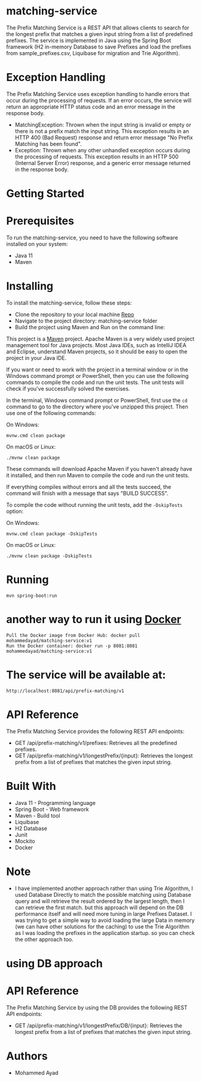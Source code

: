# matching-service
The Prefix Matching Service is a REST API that allows clients to search for the longest prefix that matches a given input string from a list of predefined prefixes. 
The service is implemented in Java using the Spring Boot framework (H2 in-memory Database to save Prefixes and load the prefixes from sample_prefixes.csv, Liquibase for migration and Trie Algorithm).

# Exception Handling
The Prefix Matching Service uses exception handling to handle errors that occur during the processing of requests. If an error occurs, the service will return an appropriate HTTP status code and an error message in the response body.
* MatchingException: Thrown when the input string is invalid or empty or there is not a prefix match the input string. This exception results in an HTTP 400 (Bad Request) response and return error message "No Prefix Matching has been found".
* Exception: Thrown when any other unhandled exception occurs during the processing of requests. This exception results in an HTTP 500 (Internal Server Error) response, and a generic error message returned in the response body.

# Getting Started
# Prerequisites
To run the matching-service, you need to have the following software installed on your system:

* Java 11
* Maven

# Installing
To install the matching-service, follow these steps:
* Clone the repository to your local machine [Repo](https://github.com/mohammedayad/tech-demos.git)
* Navigate to the project directory: matching-service folder
* Build the project using Maven and Run on the command line:

This project is a [Maven](https://maven.apache.org/) project. Apache Maven is a very widely used project management tool for Java projects. Most Java IDEs, such as IntelliJ
IDEA and Eclipse, understand Maven projects, so it should be easy to open the project in your Java IDE.

If you want or need to work with the project in a terminal window or in the Windows command prompt or PowerShell, then you can use the following commands to compile the code and
run the unit tests. The unit tests will check if you've successfully solved the exercises.

In the terminal, Windows command prompt or PowerShell, first use the `cd` command to go to the directory where you've unzipped this project. Then use one of the following commands:

On Windows:

    mvnw.cmd clean package

On macOS or Linux:

    ./mvnw clean package

These commands will download Apache Maven if you haven't already have it installed, and then run Maven to compile the code and run the unit tests.

If everything compiles without errors and all the tests succeed, the command will finish with a message that says "BUILD SUCCESS".

To compile the code without running the unit tests, add the `-DskipTests` option:

On Windows:

    mvnw.cmd clean package -DskipTests

On macOS or Linux:

    ./mvnw clean package -DskipTests
    
# Running
    mvn spring-boot:run
    
# another way to run it using [Docker](https://hub.docker.com/repository/docker/mohammedayad/matching-service/general)
    Pull the Docker image from Docker Hub: docker pull mohammedayad/matching-service:v1
    Run the Docker container: docker run -p 8081:8081 mohammedayad/matching-service:v1

   

# The service will be available at:
    http://localhost:8081/api/prefix-matching/v1
    
# API Reference
The Prefix Matching Service provides the following REST API endpoints:
* GET /api/prefix-matching/v1/prefixes: Retrieves all the predefined prefixes.
* GET /api/prefix-matching/v1/longestPrefix/{input}: Retrieves the longest prefix from a list of prefixes that matches the given input string.

# Built With
* Java 11 - Programming language
* Spring Boot - Web framework
* Maven - Build tool
* Liquibase
* H2 Database
* Junit
* Mockito
* Docker

# Note
* I have implemented another approach rather than using Trie Algorithm,
   I used Database Directly to match the possible matching using Database query and will retrieve the result ordered by the largest length, then I can retrieve the first match.
   but this approach will depend on the DB performance itself and will need more tuning in large Prefixes Dataset.
   I was trying to get a simple way to avoid loading the large Data in memory (we can have other solutions for the caching) to use the Trie Algorithm as I was loading the prefixes in the application startup.
   so you can check the other approach too.
# using DB approach
# API Reference
The Prefix Matching Service by using the DB provides the following REST API endpoints:
* GET /api/prefix-matching/v1/longestPrefix/DB/{input}: Retrieves the longest prefix from a list of prefixes that matches the given input string.

# Authors
* Mohammed Ayad
